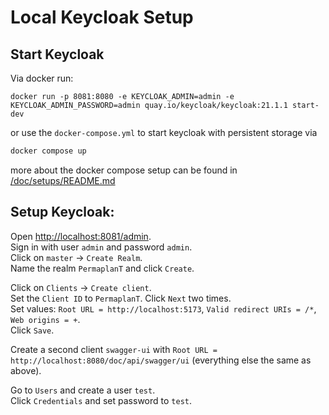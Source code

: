 # Local Keycloak Setup

## Start Keycloak

Via docker run:

`docker run -p 8081:8080 -e KEYCLOAK_ADMIN=admin -e KEYCLOAK_ADMIN_PASSWORD=admin quay.io/keycloak/keycloak:21.1.1 start-dev`

or use the `docker-compose.yml` to start keycloak with persistent storage via

```bash
docker compose up
```

more about the docker compose setup can be found in [/doc/setups/README.md]()

## Setup Keycloak:

Open <http://localhost:8081/admin>.  
Sign in with user `admin` and password `admin`.  
Click on `master` -> `Create Realm`.  
Name the realm `PermaplanT` and click `Create`.

Click on `Clients` -> `Create client`.  
Set the `Client ID` to `PermaplanT`.
Click `Next` two times.  
Set values: `Root URL = http://localhost:5173`, `Valid redirect URIs = /*`, `Web origins = +`.  
Click `Save`.

Create a second client `swagger-ui` with `Root URL = http://localhost:8080/doc/api/swagger/ui` (everything else the same as above).

Go to `Users` and create a user `test`.  
Click `Credentials` and set password to `test`.
